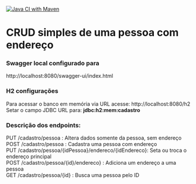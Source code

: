 [![Java CI with Maven](https://github.com/fuhr-br/cadastro/actions/workflows/maven.yml/badge.svg?branch=main)](https://github.com/fuhr-br/cadastro/actions/workflows/maven.yml)
# CRUD simples de uma pessoa com endereço
### Swagger local configurado para
http://localhost:8080/swagger-ui/index.html


### H2 configurações
Para acessar o banco em memória via URL acesse: http://localhost:8080/h2 <br>
Setar o campo JDBC URL para:  **jdbc:h2:mem:cadastro**

### Descrição dos endpoints:
PUT /cadastro/pessoa : Altera dados somente da pessoa, sem endereço <br>
POST /cadastro/pessoa : Cadastra uma pessoa com endereço <br>
PUT /cadastro/pessoa/{idPessoa}/endereco/{idEndereco}: Seta ou troca o endereço principal <br>
POST /cadastro/pessoa/{id}/endereco} : Adiciona um endereço a uma pessoa <br>
GET /cadastro/pessoa/{id} : Busca uma pessoa pelo ID <br>
